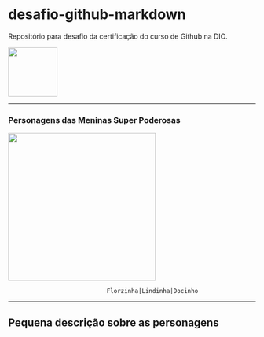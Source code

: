 # desafio-github-markdown
Repositório para desafio da certificação do curso de Github na DIO.

<img src="https://cdn.jsdelivr.net/gh/devicons/devicon@latest/icons/github/github-original.svg" width="100px">

-----
### Personagens das Meninas Super Poderosas 


<img src="https://imgsapp2.correiobraziliense.com.br/app/noticia_127983242361/2016/04/30/529865/20160430114847411945a.jpg" width="300px">

                                Florzinha|Lindinha|Docinho

------

## **Pequena descrição sobre as personagens**
